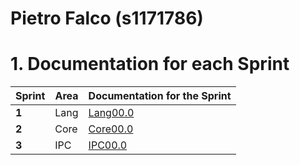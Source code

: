 **Pietro Falco** (s1171786)
===============================

# 1. Documentation for each Sprint


|Sprint  | Area | Documentation for the Sprint |
|--------|------|------------------------------|
| **1**  | Lang | [Lang00.0](sp1)              |
| **2**  | Core | [Core00.0](sp2)              |																				
| **3**  | IPC  | [IPC00.0](sp3)               |																	
